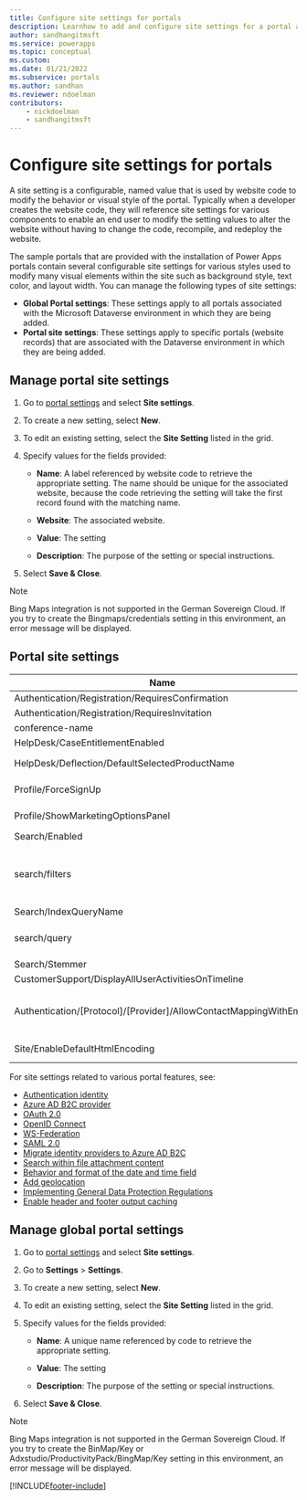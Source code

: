 ```yaml
---
title: Configure site settings for portals
description: Learnhow to add and configure site settings for a portal and global settings for all portals in your organization.
author: sandhangitmsft
ms.service: powerapps
ms.topic: conceptual
ms.custom: 
ms.date: 01/21/2022
ms.subservice: portals
ms.author: sandhan
ms.reviewer: ndoelman
contributors:
    - nickdoelman
    - sandhangitmsft
---
```


# Configure site settings for portals

A site setting is a configurable, named value that is used by website code to modify the behavior or visual style of the portal. Typically when a developer creates the website code, they will reference site settings for various components to enable an end user to modify the setting values to alter the website without having to change the code, recompile, and redeploy the website.

The sample portals that are provided with the installation of Power Apps portals contain several configurable site settings for various styles used to modify many visual elements within the site such as background style, text color, and layout width.
You can manage the following types of site settings:

- **Global Portal settings**: These settings apply to all portals associated with the Microsoft Dataverse environment in which they are being added.
- **Portal site settings**: These settings apply to specific portals (website records) that are associated with the Dataverse environment in which they are being added.


## Manage portal site settings

1. Go to [portal settings](../manage-existing-portals.md#settings) and select **Site settings**.

2. To create a new setting, select **New**.

3. To edit an existing setting, select the **Site Setting** listed in the grid.

4. Specify values for the fields provided: 

    - **Name**:  A label referenced by website code to retrieve the appropriate setting. The name should be unique for the associated website, because the code retrieving the setting will take the first record found with the matching name.
    
    - **Website**:  The associated website. 
    
    - **Value**: The setting
    
    - **Description**: The purpose of the setting or special instructions.

5. Select **Save & Close**.

> [!NOTE] 
> Bing Maps integration is not supported in the German Sovereign Cloud. If you try to create the Bingmaps/credentials setting in this environment, an error message will be displayed.

## Portal site settings

|Name|Value|Description|
|----|-----|-----------|
|Authentication/Registration/RequiresConfirmation|FALSE |A boolean value of true enables email confirmation and disables open registration. Default: False |
|Authentication/Registration/RequiresInvitation|FALSE |A boolean value of true enables invitation code feature and disables open registration. Default: False |
|conference-name|Portals Conference|The name of an adx_conference record that represents the conference for a given portal.|
|HelpDesk/CaseEntitlementEnabled|TRUE|A Boolean value indicating if the Help Desk Case Entitlement is enabled. Default: false|
|HelpDesk/Deflection/DefaultSelectedProductName| |The name of a Product record that is the default selected product in dropdown displayed on the Help Desk Case Deflection if there are more than one product where the producttypecode equals 100000001.|
|Profile/ForceSignUp|FALSE|A Boolean value when set to "True" will force the user to update their profile information before they will be given access to the website contents. Default: False|
|Profile/ShowMarketingOptionsPanel|TRUE|A Boolean value that indicates whether to show the panel that lists the fields to specify the marketing communication preferences on the profile. Default: False|
|Search/Enabled|TRUE|A Boolean value that indicates if search is enabled or not.|
|search/filters|Content:adx_webpage;Events:adx_event,adx_eventschedule;<br>Blogs:adx_blog,adx_blogpost,adx_blogpostcomment;<br>Forums:adx_communityforum,adx_communityforumthread,adx_communityforumpost;<br>Ideas:adx_ideaforum,adx_idea,adx_ideacomment;<br>Issues:adx_issueforum,adx_issue,adx_issuecomment;Help Desk:incident|A collection of search logical name filter options. Defining a value here will add dropdown filter options to site-wide search. This value should be in the form of name/value pairs, with name and value separated by a colon, and pairs separated by a semicolon.<br>For example: "Forums:adx_communityforum,adx_communityforumthread,adx_communityforumpost;Blogs:adx_blog,adx_blogpost,adx_blogpostcomment".|
|Search/IndexQueryName|Portal Search|The name of the system view used by the portal search query. Default: Portal Search|
|search/query|+(@Query) _title:(@Query) _logicalname:adx_webpage~0.9^0.2<br> -_logicalname:adx_webfile~0.9 adx_partialurl:(@Query)<br> _logicalname:adx_blogpost~0.9^0.1 -_logicalname:adx_communityforumthread~0.9|Override query for site search, to apply additional weights and filters. @Query is the query text entered by a user. Lucene query syntax reference: [https://lucene.apache.org/core/old_versioned_docs/versions/2_9_1/queryparsersyntax.html](https://lucene.apache.org/core/old_versioned_docs/versions/2_9_1/queryparsersyntax.html)| 
|Search/Stemmer|English|The language used by the portal search's stemming algorithm. Default: English|
|CustomerSupport/DisplayAllUserActivitiesOnTimeline|FALSE| |
|Authentication/[Protocol]/[Provider]/AllowContactMappingWithEmail| |Allow auto-association to a contact record based on email. </br> More information: [Allow contact mapping with email and require unique email general options](use-simplified-authentication-configuration.md#general-authentication-settings). </br> **NOTE:** It is recommended that this is set to **False** when allowing authentication from unknown tenants. Use [invitations](invite-contacts.md) to allow users to authenticate to your portal. |
| Site/EnableDefaultHtmlEncoding | True/False | Power Apps portals release version [9.3.8.x](/power-platform/released-versions/portals/portalupdate938x) or later will by default have [escape](../liquid/liquid-filters.md#escape) Liquid filter enforced for [user](../liquid/liquid-objects.md#user) and [request](../liquid/liquid-objects.md#request) Liquid objects. To disable this default configuration and allow these Liquid objects without escape Liquid filter, add this setting and set its value to **False**. |

For site settings related to various portal features, see:

- [Authentication identity](set-authentication-identity.md)
- [Azure AD B2C provider](azure-ad-b2c.md)
- [OAuth 2.0](configure-oauth2-settings.md)
- [OpenID Connect](configure-openid-settings.md)
- [WS-Federation](configure-ws-federation-settings.md)
- [SAML 2.0](configure-saml2-settings.md)
- [Migrate identity providers to Azure AD B2C](migrate-identity-providers.md)
- [Search within file attachment content](search-file-attachment.md)
- [Behavior and format of the date and time field](behavior-format-date-time-field.md)
- [Add geolocation](add-geolocation.md)
- [Implementing General Data Protection Regulations](implement-gdpr.md)
- [Enable header and footer output caching](enable-header-footer-output-caching.md)

## Manage global portal settings

1. Go to [portal settings](../manage-existing-portals.md#settings) and select **Site settings**.

2. Go to **Settings** &gt; **Settings**.

3. To create a new setting, select **New**.

4. To edit an existing setting, select the **Site Setting** listed in the grid.

5. Specify values for the fields provided: 

    - **Name**:  A unique name referenced by code to retrieve the appropriate setting.

    - **Value**: The setting

    - **Description**: The purpose of the setting or special instructions.

6. Select **Save & Close**.

> [!NOTE] 
> Bing Maps integration is not supported in the German Sovereign Cloud. If you try to create the BinMap/Key or Adxstudio/ProductivityPack/BingMap/Key setting in this environment, an error message will be displayed.




[!INCLUDE[footer-include](../../../includes/footer-banner.md)]